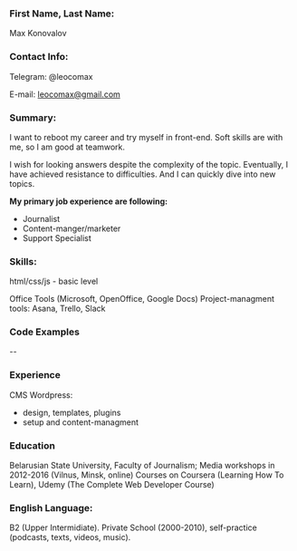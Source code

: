 ### **First Name, Last Name:**

Max Konovalov

### **Contact Info:**

Telegram: @leocomax

E-mail: leocomax@gmail.com

### **Summary:**

I want to reboot my career and try myself in front-end. Soft skills are with me, so I am good at teamwork.

I wish for looking answers despite the complexity of the topic. Eventually, I have achieved resistance to difficulties. And I can quickly dive into new topics.

**My primary job experience are following:**

- Journalist
- Content-manger/marketer
- Support Specialist

### **Skills:**

html/css/js - basic level

Office Tools (Microsoft, OpenOffice, Google Docs)
Project-managment tools: Asana, Trello, Slack

### **Code Examples**

--

### **Experience**

CMS Wordpress:

- design, templates, plugins
- setup and content-managment

### **Education**

Belarusian State University, Faculty of Journalism;
Media workshops in 2012-2016 (Vilnus, Minsk, online)
Courses on Coursera (Learning How To Learn), Udemy (The Complete Web Developer Course)

### **English Language:**

B2 (Upper Intermidiate). Private School (2000-2010), self-practice (podcasts, texts, videos, music).
